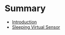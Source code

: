 # Summary

* [Introduction](README.md)
* [Sleeping Virtual Sensor](content/virsens/virsens_sleeping.md)

